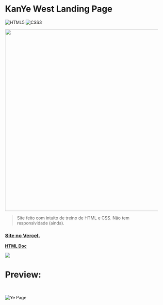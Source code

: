 # KanYe West Landing Page

![HTML5](https://img.shields.io/badge/html5-%23E34F26.svg?style=for-the-badge&logo=html5&logoColor=white)
![CSS3](https://img.shields.io/badge/css3-%231572B6.svg?style=for-the-badge&logo=css3&logoColor=white)

 <img src="https://www.billboard.com/wp-content/uploads/media/kanye-west-thumbs-up-mtv-vmas-red-carpet-2016-billboard-1548.jpg" width="600px"> 

> Site feito com intuito de treino de HTML e CSS. Não tem responsividade (ainda).
  <div>
   <a href="https://ye-site.vercel.app/"><h3>Site no Vercel.</h3></a>
   <p>
     <a href="https://github.com/nyelkk/YE_site/blob/main/index.html"><strong>HTML Doc</strong></a>
     <br>
   </p>
  </div>
    <img src="![image](https://github.com/nyelkk/Kanye-LandingPage/assets/123602429/e78d71be-0b94-4528-ba92-0d01c291f1c1)">
  <h1>Preview:</h1>
<br>

  
![Ye Page](https://github.com/nyelkk/Kanye-LandingPage/assets/123602429/8f7e4ec2-e9ff-4a63-acb0-cb50f8793680)
